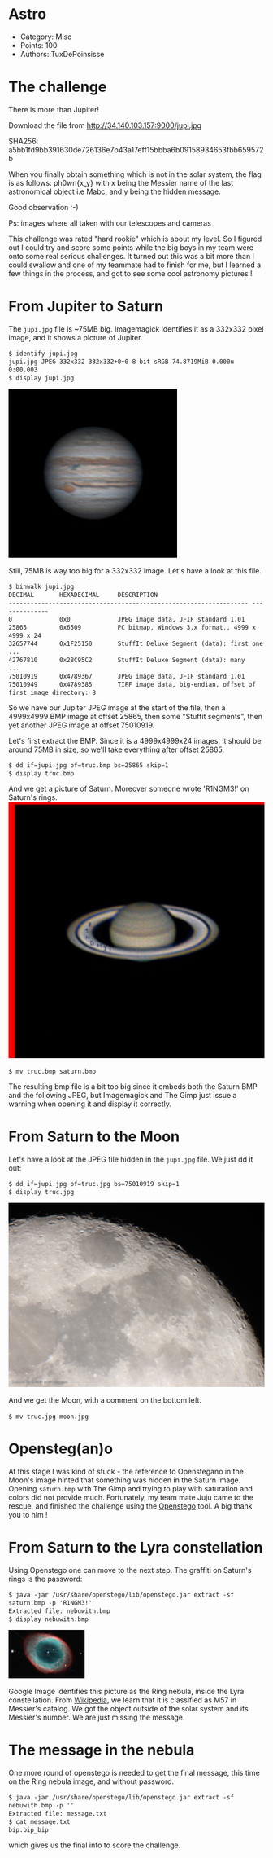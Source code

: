 
# Astro

- Category: Misc
- Points: 100
- Authors: TuxDePoinsisse

# The challenge

There is more than Jupiter!

Download the file from http://34.140.103.157:9000/jupi.jpg

SHA256: a5bb1fd9bb391630de726136e7b43a17eff15bbba6b09158934653fbb659572b

When you finally obtain something which is not in the solar system, the flag is as follows: ph0wn{x_y} with x being the Messier name of the last astronomical object i.e Mabc, and y being the hidden message.

Good observation :-)

Ps: images where all taken with our telescopes and cameras

This challenge was rated "hard rookie" which is about my level. So I figured out I could try and score some points while the big boys in my team were onto some real serious challenges. It turned out this was a bit more than I could swallow and one of my teammate had to finish for me, but I learned a few things in the process, and got to see some cool astronomy pictures !

# From Jupiter to Saturn

The `jupi.jpg` file is ~75MB big. Imagemagick identifies it as a 332x332 pixel image, and it shows a picture of Jupiter.

```
$ identify jupi.jpg
jupi.jpg JPEG 332x332 332x332+0+0 8-bit sRGB 74.8719MiB 0.000u 0:00.003
$ display jupi.jpg
```

![Jupiter](img/jupi_small.jpg)

Still, 75MB is way too big for a 332x332 image. Let's have a look at this file.

```
$ binwalk jupi.jpg
DECIMAL       HEXADECIMAL     DESCRIPTION
------------------------------------------------------------------ --------------
0             0x0             JPEG image data, JFIF standard 1.01
25865         0x6509          PC bitmap, Windows 3.x format,, 4999 x 4999 x 24
32657744      0x1F25150       StuffIt Deluxe Segment (data): first one
...
42767810      0x28C95C2       StuffIt Deluxe Segment (data): many
...
75010919      0x4789367       JPEG image data, JFIF standard 1.01
75010949      0x4789385       TIFF image data, big-endian, offset of first image directory: 8
```

So we have our Jupiter JPEG image at the start of the file, then a 4999x4999 BMP image at offset 25865, then some "Stuffit segments", then yet another JPEG image at offset 75010919.

Let's first extract the BMP. Since it is a 4999x4999x24 images, it should be around 75MB in size, so we'll take everything after offset 25865.

```
$ dd if=jupi.jpg of=truc.bmp bs=25865 skip=1
$ display truc.bmp
```

And we get a picture of Saturn. Moreover someone wrote 'R1NGM3!' on Saturn's rings.
![Saturn](img/saturn_small.jpg)

```
$ mv truc.bmp saturn.bmp
```

The resulting bmp file is a bit too big since it embeds both the Saturn BMP and the following JPEG, but Imagemagick and The Gimp just issue a warning when opening it and display it correctly.

# From Saturn to the Moon

Let's have a look at the JPEG file hidden in the `jupi.jpg` file. We just dd it out:

```
$ dd if=jupi.jpg of=truc.jpg bs=75010919 skip=1
$ display truc.jpg
```

![Moon](img/moon_small.jpg)

And we get the Moon, with a comment on the bottom left.

`$ mv truc.jpg moon.jpg`

# Opensteg(an)o

At this stage I was kind of stuck - the reference to Openstegano in the Moon's image hinted that something was hidden in the Saturn image. Opening `saturn.bmp` with The Gimp and trying to play with saturation and colors did not provide much. Fortunately, my team mate Juju came to the rescue, and finished the challenge using the [Openstego][1] tool. A big thank you to him !

# From Saturn to the Lyra constellation

Using Openstego one can move to the next step. The graffiti on Saturn's rings is the password:

```
$ java -jar /usr/share/openstego/lib/openstego.jar extract -sf saturn.bmp -p 'R1NGM3!'
Extracted file: nebuwith.bmp
$ display nebuwith.bmp
```

![Ring nebula](img/nebuwith.bmp)

Google Image identifies this picture as the Ring nebula, inside the Lyra constellation. From [Wikipedia][2], we learn that it is classified as M57 in Messier's catalog. We got the object outside of the solar system and its Messier's number. We are just missing the message.

# The message in the nebula

One more round of openstego is needed to get the final message, this time on the Ring nebula image, and without password.

```
$ java -jar /usr/share/openstego/lib/openstego.jar extract -sf nebuwith.bmp -p ''
Extracted file: message.txt
$ cat message.txt
bip.bip_bip
```

which gives us the final info to score the challenge.

[1]:https://github.com/syvaidya/openstego
[2]:https://en.wikipedia.org/wiki/Ring_Nebula

